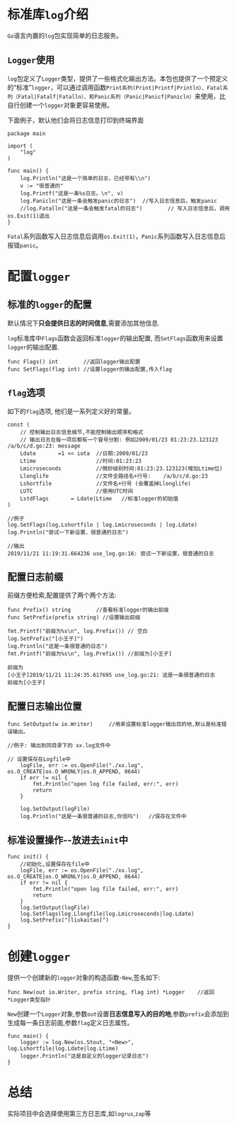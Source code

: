 # 标准库`log`介绍

`Go`语言内置的`log`包实现简单的日志服务。

## `Logger`使用

`log`包定义了`Logger`类型，提供了一些格式化输出方法。本包也提供了一个预定义的“标准”`logger`，可以通过调用函数`Print系列(Print|Printf|Println）、Fatal系列（Fatal|Fatalf|Fatalln）、和Panic系列（Panic|Panicf|Panicln）`来使用，比自行创建一个`logger`对象更容易使用。

下面例子，默认他们会将日志信息打印到终端界面

    package main

    import (
    	"log"
    )

    func main() {
    	log.Println("这是一个简单的日志，已经带有\\n")
    	v := "很普通的"
    	log.Printf("这是一条%s日志。\n", v)
    	log.Panicln("这是一条会触发panic的日志")	//写入日志信息后，触发panic
    	//log.Fatalln("这是一条会触发fatal的日志")		// 写入日志信息后，调用os.Exit(1)退出
    }

`Fatal`系列函数写入日志信息后调用`os.Exit(1)`，`Panic`系列函数写入日志信息后报错`panic`。

# 配置`logger`

## 标准的`logger`的配置

默认情况下**只会提供日志的时间信息**,需要添加其他信息.

`log`标准库中`Flags`函数会返回标准`logger`的输出配置, 而`SetFlags`函数用来设置`logger`的输出配置.

    func Flags() int        //返回logger输出配置
    func SetFlags(flag int) //设置logger的输出配置,传入flag

## `flag`选项

如下的`flag`选项, 他们是一系列定义好的常量。

    const (
        // 控制输出日志信息细节,不能控制输出顺序和格式
        // 输出日志在每一项后都有一个冒号分割: 例如2009/01/23 01:23:23.123123 /a/b/c/d.go:23: message
        Ldate       =1 << iota  //日期:2009/01/23
        Ltime                   //时间:01:23:23
        Lmicroseconds           //微妙级别时间:01:23:23.123123(增加Ltime位)
        Llonglife               //文件全路径名+行号:    /a/b/c/d.go:23
        Lshortfile              //文件名+行号 (会覆盖掉Llonglife)
        LUTC                    //使用UTC时间
        LstdFlags       = Ldate|Ltime   //标准logger的初始值
    )

    //例子
    log.SetFlags(log.Lshortfile | log.Lmicroseconds | log.Ldate)
    log.Println("尝试一下新设置，很普通的日志")

    //输出
    2019/11/21 11:19:31.664236 use_log.go:16: 尝试一下新设置，很普通的日志

## 配置日志前缀

前缀方便检索,配置提供了两个两个方法:

    func Prefix() string        //查看标准logger的输出前缀
    func SetPrefix(prefix string) //设置输出前缀  

    fmt.Printf("前缀为%s\n", log.Prefix())	// 空白
    log.SetPrefix("[小王子]")
    log.Println("这是一条很普通的日志")
    fmt.Printf("前缀为%s\n", log.Prefix())	//前缀为[小王子]

    前缀为
    [小王子]2019/11/21 11:24:35.617695 use_log.go:21: 这是一条很普通的日志
    前缀为[小王子]

## 配置日志输出位置

```golang
func SetOutput(w io.Writer)     //用来设置标准logger输出目的地,默认是标准错误输出。

//例子: 输出到同目录下的 xx.log文件中

// 设置保存在Logfile中
	logFile, err := os.OpenFile("./xx.log", os.O_CREATE|os.O_WRONLY|os.O_APPEND, 0644)
	if err != nil {
		fmt.Println("open log file failed, err:", err)
		return
	}

	log.SetOutput(logFile)
	log.Println("这是一条很普通的日志,你信吗")	//保存在文件中
```

## 标准设置操作--放进去`init`中

```golang
func init() {
	//初始化,设置保存在file中
	logFile, err := os.OpenFile("./xx.log", os.O_CREATE|os.O_WRONLY|os.O_APPEND, 0644)
	if err != nil {
		fmt.Println("open log file failed, err:", err)
		return
	}
	log.SetOutput(logFile)
	log.SetFlags(log.Llongfile|log.Lmicroseconds|log.Ldate)
	log.SetPrefix("[liukaitao]")
}
```

# 创建`logger`

提供一个创建新的`logger`对象的构造函数-`New`,签名如下:

```golang
func New(out io.Writer, prefix string, flag int) *Logger    //返回*Logger类型指针
```

`New`创建一个`Logger`对象,参数`out`设置**日志信息写入的目的地**,参数`prefix`会添加到生成每一条日志前面,参数`flag`定义日志属性。

```golang
func main() {
    logger := log.New(os.Stout, "<New>", log.Lshortfile|log.Ldate|log.Ltime)
    logger.Println("这是自定义的logger记录日志")
}
```

# 总结

实际项目中会选择使用第三方日志库,如`logrus`,`zap`等
